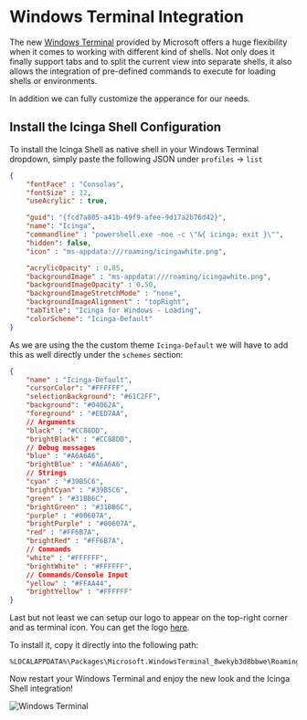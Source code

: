 # Windows Terminal Integration

The new [Windows Terminal](https://www.microsoft.com/en-US/p/windows-terminal/9n0dx20hk701?activetab=pivot:overviewtab) provided by Microsoft offers a huge flexibility when it comes to working with different kind of shells. Not only does it finally support tabs and to split the current view into separate shells, it also allows the integration of pre-defined commands to execute for loading shells or environments.

In addition we can fully customize the apperance for our needs.

## Install the Icinga Shell Configuration

To install the Icinga Shell as native shell in your Windows Terminal dropdown, simply paste the following JSON under `profiles` -> `list`

```json
{
    "fontFace" : "Consolas",
    "fontSize" : 12,
    "useAcrylic" : true,

    "guid": "{fcd7a805-a41b-49f9-afee-9d17a2b76d42}",
    "name": "Icinga",
    "commandline" : "powershell.exe -noe -c \"&{ icinga; exit }\"",
    "hidden": false,
    "icon" : "ms-appdata:///roaming/icingawhite.png",

    "acrylicOpacity" : 0.85,
    "backgroundImage" : "ms-appdata:///roaming/icingawhite.png",
    "backgroundImageOpacity" : 0.50,
    "backgroundImageStretchMode" : "none",
    "backgroundImageAlignment" : "topRight",
    "tabTitle": "Icinga for Windows - Loading",
    "colorScheme": "Icinga-Default"
}
```

As we are using the the custom theme `Icinga-Default` we will have to add this as well directly under the `schemes` section:

```json
{
    "name" : "Icinga-Default",
    "cursorColor": "#FFFFFF",
    "selectionBackground": "#61C2FF",
    "background": "#04062A",
    "foreground" : "#EED7AA",
    // Arguments
    "black" : "#CC88DD",
    "brightBlack" : "#CC88DD",
    // Debug messages
    "blue" : "#A6A6A6",
    "brightBlue" : "#A6A6A6",
    // Strings
    "cyan" : "#39B5C6",
    "brightCyan" : "#39B5C6",
    "green" : "#31BB6C",
    "brightGreen" : "#31BB6C",
    "purple" : "#00607A",
    "brightPurple" : "#00607A",
    "red" : "#FF6B7A",
    "brightRed" : "#FF6B7A",
    // Commands
    "white" : "#FFFFFF",
    "brightWhite" : "#FFFFFF",
    // Commands/Console Input
    "yellow" : "#FFAA44",
    "brightYellow" : "#FFFFFF"
}
```

Last but not least we can setup our logo to appear on the top-right corner and as terminal icon. You can get the logo [here](https://icinga.com/docs/windows/latest/doc/images/03_windows_terminal/icingawhite.png).

To install it, copy it directly into the following path:

```text
%LOCALAPPDATA%\Packages\Microsoft.WindowsTerminal_8wekyb3d8bbwe\RoamingState
```

Now restart your Windows Terminal and enjoy the new look and the Icinga Shell integration!

![Windows Terminal](https://icinga.com/docs/windows/latest/doc/images/03_windows_terminal/icinga_shell.png)
